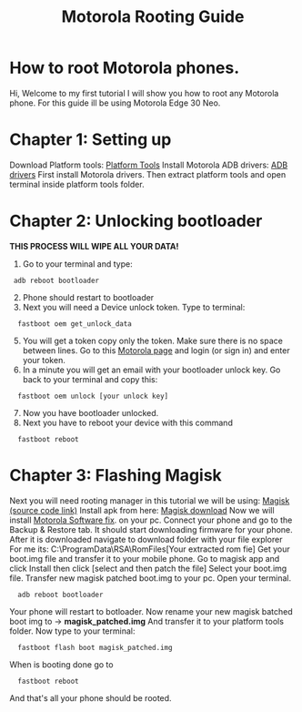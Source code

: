 ﻿---
layout: doc
title: Motorola Rooting Guide
description: "Complete step-by-step guide to root Motorola phones in 2025. Learn how to unlock bootloader and install Magisk on Motorola devices."
head:
  - - link
    - rel: canonical
      href: https://awesome-root.org/rooting-guides/motorola
  - - meta
    - property: og:type
      content: article
  - - meta
    - property: og:title
      content: Complete Motorola Rooting Guide - Bootloader Unlock & Magisk 2025
  - - meta
    - property: og:description
      content: Root your Motorola device with this comprehensive guide covering bootloader unlock, Magisk installation, and step-by-step instructions for Motorola Edge 30 Neo.
  - - meta
    - property: og:url
      content: https://awesome-root.org/rooting-guides/motorola
  - - meta
    - property: og:image
      content: https://awesome-root.org/images/og.png
  - - meta
    - name: twitter:card
      content: summary_large_image
  - - meta
    - name: twitter:title
      content: Motorola Rooting Guide - Edge 30 Neo & More 2025
  - - meta
    - name: twitter:description
      content: Complete step-by-step guide to root Motorola phones. Covers bootloader unlock, Magisk installation, and troubleshooting.
  - - meta
    - name: keywords
      content: motorola root guide, motorola edge 30 neo root, motorola bootloader unlock, motorola magisk, motorola rooting 2025, motorola adb drivers, motorola software fix, fastboot motorola, motorola unlock token, motorola rooting tutorial
  - - meta
    - name: author
      content: Awesome Android Root Project
  - - meta
    - property: article:author
      content: https://github.com/fynks/awesome-android-root
  - - meta
    - property: article:section
      content: Rooting Guides
  - - meta
    - property: article:tag
      content: Motorola
  - - meta
    - property: article:tag
      content: Bootloader Unlock
  - - meta
    - property: article:tag
      content: Magisk
  - - meta
    - property: article:published_time
      content: 2025-06-11
  - - meta
    - property: article:modified_time
      content: 2025-06-11
  - - meta
    - name: robots
      content: index, follow, max-image-preview:large
---

# How to root Motorola phones.

Hi, 
Welcome to my first tutorial I will show you how to root any Motorola phone.
For this guide ill be using Motorola Edge 30 Neo.


# Chapter 1: Setting up

Download Platform tools: [Platform Tools](https://dl.google.com/android/repository/platform-tools-latest-windows.zip)
Install Motorola ADB drivers: [ADB drivers](https://en-us.support.motorola.com/app/usb-drivers)
First install Motorola drivers.
Then extract platform tools and open terminal inside platform tools folder.

# Chapter 2: Unlocking bootloader
**THIS PROCESS WILL WIPE ALL YOUR DATA!**

1. Go to your terminal and type:
 ```
  adb reboot bootloader
 ```
2. Phone should restart to bootloader
3. Next you will need a Device unlock token.
Type to terminal:
  ```
    fastboot oem get_unlock_data
  ```
5. You will get a token copy only the token.
Make sure there is no space between lines.
Go to this [Motorola page](https://en-us.support.motorola.com/app/standalone/bootloader/unlock-your-device-a) and login (or sign in) and enter  your token.
6. In a minute you will get an email with your bootloader unlock key.
Go back to your terminal and copy this:
  ```
    fastboot oem unlock [your unlock key]
  ```
7. Now you have bootloader unlocked.
8. Next you have to reboot your device with this command
  
  ```
    fastboot reboot
  ```

# Chapter 3: Flashing Magisk
Next you will need rooting manager in this tutorial we will be using: [Magisk (source code link)](https://github.com/topjohnwu/Magisk) 
Install apk from here: [Magisk download](https://github.com/topjohnwu/Magisk/releases/tag/v29.0)
Now we will install [Motorola Software fix](https://en-us.support.motorola.com/app/softwarefix). on your pc.
Connect your phone and go to the Backup & Restore tab.
It should start downloading firmware for your phone.
After it is downloaded navigate to download folder with your file explorer   
For me its: C:\ProgramData\RSA\RomFiles\[Your extracted rom fie] 
Get your boot.img file and transfer it to your mobile phone.
Go to magisk app and click Install then click [select and then patch the file]
Select your boot.img file.
Transfer new magisk patched boot.img to your pc.
Open your terminal.
  ```
    adb reboot bootloader
  ```
Your phone will restart to botloader.
Now rename your new magisk batched boot img to -> **magisk_patched.img**
And transfer it to your platform tools folder.
Now type to your terminal:
  ```
    fastboot flash boot magisk_patched.img
  ```
  When is booting done go to 
  ```
    fastboot reboot
  ```
  And that's all your phone should be rooted. 



